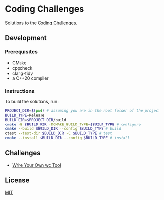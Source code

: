 # Coding Challenges

Solutions to the [Coding Challenges](https://codingchallenges.fyi/challenges/intro).

## Development

### Prerequisites

- CMake
- cppcheck
- clang-tidy
- a C++20 compiler

### Instructions

To build the solutions, run:

```bash
PROJECT_DIR=$(pwd) # assuming you are in the root folder of the project
BUILD_TYPE=Release
BUILD_DIR=$PROJECT_DIR/build
cmake -B $BUILD_DIR -DCMAKE_BUILD_TYPE=$BUILD_TYPE # configure
cmake --build $BUILD_DIR --config $BUILD_TYPE # build
ctest --test-dir $BUILD_DIR -C $BUILD_TYPE # test
cmake --install $BUILD_DIR --config $BUILD_TYPE # install
```

## Challenges

- [Write Your Own wc Tool](./001-wc-tool/)

## License

[MIT](./LICENSE)
